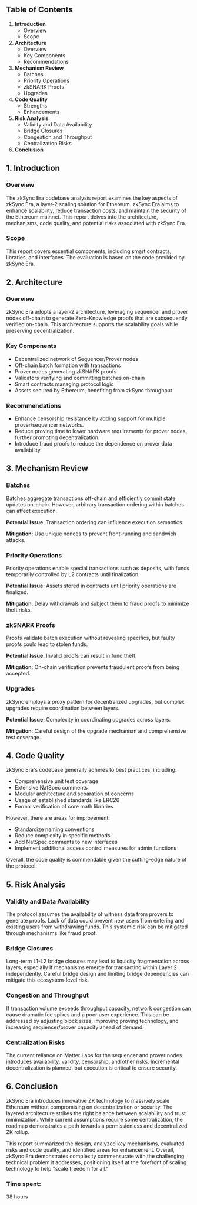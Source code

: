 ## Table of Contents

1. **Introduction**
    - Overview
    - Scope
2. **Architecture**
    - Overview
    - Key Components
    - Recommendations
3. **Mechanism Review**
    - Batches
    - Priority Operations
    - zkSNARK Proofs
    - Upgrades
4. **Code Quality**
    - Strengths
    - Enhancements
5. **Risk Analysis**
    - Validity and Data Availability
    - Bridge Closures
    - Congestion and Throughput
    - Centralization Risks
6. **Conclusion**

## 1. Introduction

### Overview

The zkSync Era codebase analysis report examines the key aspects of zkSync Era, a layer-2 scaling solution for Ethereum. zkSync Era aims to enhance scalability, reduce transaction costs, and maintain the security of the Ethereum mainnet. This report delves into the architecture, mechanisms, code quality, and potential risks associated with zkSync Era.

### Scope

This report covers essential components, including smart contracts, libraries, and interfaces. The evaluation is based on the code provided by zkSync Era.

## 2. Architecture

### Overview

zkSync Era adopts a layer-2 architecture, leveraging sequencer and prover nodes off-chain to generate Zero-Knowledge proofs that are subsequently verified on-chain. This architecture supports the scalability goals while preserving decentralization.

### Key Components

- Decentralized network of Sequencer/Prover nodes
- Off-chain batch formation with transactions
- Prover nodes generating zkSNARK proofs
- Validators verifying and committing batches on-chain
- Smart contracts managing protocol logic
- Assets secured by Ethereum, benefiting from zkSync throughput

### Recommendations

- Enhance censorship resistance by adding support for multiple prover/sequencer networks.
- Reduce proving time to lower hardware requirements for prover nodes, further promoting decentralization.
- Introduce fraud proofs to reduce the dependence on prover data availability.

## 3. Mechanism Review

### Batches

Batches aggregate transactions off-chain and efficiently commit state updates on-chain. However, arbitrary transaction ordering within batches can affect execution.

**Potential Issue**: Transaction ordering can influence execution semantics.

**Mitigation**: Use unique nonces to prevent front-running and sandwich attacks.

### Priority Operations

Priority operations enable special transactions such as deposits, with funds temporarily controlled by L2 contracts until finalization.

**Potential Issue**: Assets stored in contracts until priority operations are finalized.

**Mitigation**: Delay withdrawals and subject them to fraud proofs to minimize theft risks.

### zkSNARK Proofs

Proofs validate batch execution without revealing specifics, but faulty proofs could lead to stolen funds.

**Potential Issue**: Invalid proofs can result in fund theft.

**Mitigation**: On-chain verification prevents fraudulent proofs from being accepted.

### Upgrades

zkSync employs a proxy pattern for decentralized upgrades, but complex upgrades require coordination between layers.

**Potential Issue**: Complexity in coordinating upgrades across layers.

**Mitigation**: Careful design of the upgrade mechanism and comprehensive test coverage.

## 4. Code Quality

zkSync Era's codebase generally adheres to best practices, including:

- Comprehensive unit test coverage
- Extensive NatSpec comments
- Modular architecture and separation of concerns
- Usage of established standards like ERC20
- Formal verification of core math libraries

However, there are areas for improvement:

- Standardize naming conventions
- Reduce complexity in specific methods
- Add NatSpec comments to new interfaces
- Implement additional access control measures for admin functions

Overall, the code quality is commendable given the cutting-edge nature of the protocol.

## 5. Risk Analysis

### Validity and Data Availability

The protocol assumes the availability of witness data from provers to generate proofs. Lack of data could prevent new users from entering and existing users from withdrawing funds. This systemic risk can be mitigated through mechanisms like fraud proof.

### Bridge Closures

Long-term L1-L2 bridge closures may lead to liquidity fragmentation across layers, especially if mechanisms emerge for transacting within Layer 2 independently. Careful bridge design and limiting bridge dependencies can mitigate this ecosystem-level risk.

### Congestion and Throughput

If transaction volume exceeds throughput capacity, network congestion can cause dramatic fee spikes and a poor user experience. This can be addressed by adjusting block sizes, improving proving technology, and increasing sequencer/prover capacity ahead of demand.

### Centralization Risks

The current reliance on Matter Labs for the sequencer and prover nodes introduces availability, validity, censorship, and other risks. Incremental decentralization is planned, but execution is critical to ensure security.

## 6. Conclusion

zkSync Era introduces innovative ZK technology to massively scale Ethereum without compromising on decentralization or security. The layered architecture strikes the right balance between scalability and trust minimization. While current assumptions require some centralization, the roadmap demonstrates a path towards a permissionless and decentralized ZK rollup.

This report summarized the design, analyzed key mechanisms, evaluated risks and code quality, and identified areas for enhancement. Overall, zkSync Era demonstrates complexity commensurate with the challenging technical problem it addresses, positioning itself at the forefront of scaling technology to help "scale freedom for all."

### Time spent:
38 hours